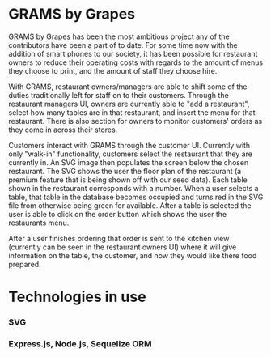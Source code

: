 # GRAMS by Grapes 

GRAMS by Grapes has been the most ambitious project any of the contributors have been a part of to date. For some time now with the addition of smart phones to our society, it has been possible for restaurant owners to reduce their operating costs with regards to the amount of menus they choose to print, and the amount of staff they choose hire.

With GRAMS, restaurant owners/managers are able to shift some of the duties traditionally left for staff on to their customers. Through the restaurant managers UI, owners are currently able to "add a restaurant", select how many tables are in that restaurant, and insert the menu for that restaurant. There is also section for owners to monitor customers' orders as they come in across their stores.

Customers interact with GRAMS through the customer UI. Currently with only "walk-in" functionality, customers select the restaurant that they are currently in. An SVG image then populates the screen below the chosen restaurant. The SVG shows the user the floor plan of the restaurant (a premium feature that is being shown off with our seed data). Each table shown in the restaurant corresponds with a number. When a user selects a table, that table in the database becomes occupied and turns red in the SVG file from otherwise being green for available. After a table is selected the user is able to click on the order button which shows the user the restaurants menu.

After a user finishes ordering that order is sent to the kitchen view (currently can be seen in the restaurant owners UI) where it will give information on the table, the customer, and how they would like there food prepared.

# Technologies in use 

### SVG

### Express.js, Node.js, Sequelize ORM
							